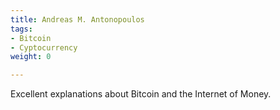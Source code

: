 ```yaml
---
title: Andreas M. Antonopoulos
tags:
- Bitcoin
- Cyptocurrency
weight: 0

---
```

Excellent explanations about Bitcoin and the Internet of Money.
